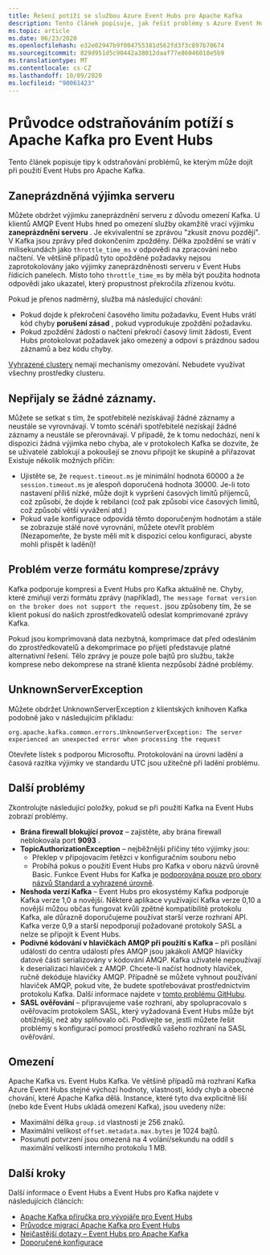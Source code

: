 ```yaml
---
title: Řešení potíží se službou Azure Event Hubs pro Apache Kafka
description: Tento článek popisuje, jak řešit problémy s Azure Event Hubs pro Apache Kafka
ms.topic: article
ms.date: 06/23/2020
ms.openlocfilehash: e32e02947b9f004755381d562fd3f3c897b70674
ms.sourcegitcommit: 829d951d5c90442a38012daaf77e86046018e5b9
ms.translationtype: MT
ms.contentlocale: cs-CZ
ms.lasthandoff: 10/09/2020
ms.locfileid: "90061423"
---
```

# <a name="apache-kafka-troubleshooting-guide-for-event-hubs"></a>Průvodce odstraňováním potíží s Apache Kafka pro Event Hubs
Tento článek popisuje tipy k odstraňování problémů, ke kterým může dojít při použití Event Hubs pro Apache Kafka. 

## <a name="server-busy-exception"></a>Zaneprázdněná výjimka serveru
Můžete obdržet výjimku zaneprázdnění serveru z důvodu omezení Kafka. U klientů AMQP Event Hubs hned po omezení služby okamžitě vrací výjimku **zaneprázdnění serveru** . Je ekvivalentní se zprávou "zkusit znovu později". V Kafka jsou zprávy před dokončením zpožděny. Délka zpoždění se vrátí v milisekundách jako `throttle_time_ms` v odpovědi na zpracování nebo načtení. Ve většině případů tyto opožděné požadavky nejsou zaprotokolovány jako výjimky zaneprázdněnosti serveru v Event Hubs řídicích panelech. Místo toho `throttle_time_ms` by měla být použita hodnota odpovědi jako ukazatel, který propustnost překročila zřízenou kvótu.

Pokud je přenos nadměrný, služba má následující chování:

- Pokud dojde k překročení časového limitu požadavku, Event Hubs vrátí kód chyby **porušení zásad** , pokud vyprodukuje zpoždění požadavku.
- Pokud zpoždění žádosti o načtení překročí časový limit žádosti, Event Hubs protokolovat požadavek jako omezený a odpoví s prázdnou sadou záznamů a bez kódu chyby.

[Vyhrazené clustery](event-hubs-dedicated-overview.md) nemají mechanismy omezování. Nebudete využívat všechny prostředky clusteru.

## <a name="no-records-received"></a>Nepřijaly se žádné záznamy.
Můžete se setkat s tím, že spotřebitelé nezískávají žádné záznamy a neustále se vyrovnávají. V tomto scénáři spotřebitelé nezískají žádné záznamy a neustále se přerovnávají. V případě, že k tomu nedochází, není k dispozici žádná výjimka nebo chyba, ale v protokolech Kafka se dozvíte, že se uživatelé zablokují a pokoušejí se znovu připojit ke skupině a přiřazovat Existuje několik možných příčin:

- Ujistěte se, že `request.timeout.ms` je minimální hodnota 60000 a že `session.timeout.ms` je alespoň doporučená hodnota 30000. Je-li toto nastavení příliš nízké, může dojít k vypršení časových limitů příjemců, což způsobí, že dojde k rebilanci (což pak způsobí více časových limitů, což způsobí větší vyvážení atd.) 
- Pokud vaše konfigurace odpovídá těmto doporučeným hodnotám a stále se zobrazuje stálé nové vyrovnání, můžete otevřít problém (Nezapomeňte, že byste měli mít k dispozici celou konfiguraci, abyste mohli přispět k ladění)!

## <a name="compressionmessage-format-version-issue"></a>Problém verze formátu komprese/zprávy
Kafka podporuje kompresi a Event Hubs pro Kafka aktuálně ne. Chyby, které zmiňují verzi formátu zprávy (například), `The message format version on the broker does not support the request.` jsou způsobeny tím, že se klient pokusí do našich zprostředkovatelů odeslat komprimované zprávy Kafka.

Pokud jsou komprimovaná data nezbytná, komprimace dat před odesláním do zprostředkovatelů a dekomprimace po přijetí představuje platné alternativní řešení. Tělo zprávy je pouze pole bajtů pro službu, takže komprese nebo dekomprese na straně klienta nezpůsobí žádné problémy.

## <a name="unknownserverexception"></a>UnknownServerException
Můžete obdržet UnknownServerException z klientských knihoven Kafka podobně jako v následujícím příkladu: 

```
org.apache.kafka.common.errors.UnknownServerException: The server experienced an unexpected error when processing the request
```

Otevřete lístek s podporou Microsoftu.  Protokolování na úrovni ladění a časová razítka výjimky ve standardu UTC jsou užitečné při ladění problému. 

## <a name="other-issues"></a>Další problémy
Zkontrolujte následující položky, pokud se při použití Kafka na Event Hubs zobrazí problémy.

- **Brána firewall blokující provoz** – zajistěte, aby brána firewall neblokovala port **9093** .
- **TopicAuthorizationException** – nejběžnější příčiny této výjimky jsou:
    - Překlep v připojovacím řetězci v konfiguračním souboru nebo
    - Probíhá pokus o použití Event Hubs pro Kafka v oboru názvů úrovně Basic. Funkce Event Hubs for Kafka je [podporována pouze pro obory názvů Standard a vyhrazené úrovně](https://azure.microsoft.com/pricing/details/event-hubs/).
- **Neshoda verzí Kafka** – Event Hubs pro ekosystémy Kafka podporuje Kafka verze 1,0 a novější. Některé aplikace využívající Kafka verze 0,10 a novější můžou občas fungovat kvůli zpětné kompatibilitě protokolu Kafka, ale důrazně doporučujeme používat starší verze rozhraní API. Kafka verze 0,9 a starší nepodporují požadované protokoly SASL a nelze se připojit k Event Hubs.
- **Podivné kódování v hlavičkách AMQP při použití s Kafka** – při posílání událostí do centra událostí přes AMQP jsou jakákoli AMQP hlavičky datové části serializovány v kódování AMQP. Kafka uživatelé nepoužívají k deserializaci hlaviček z AMQP. Chcete-li načíst hodnoty hlaviček, ručně dekóduje hlavičky AMQP. Případně se můžete vyhnout používání hlaviček AMQP, pokud víte, že budete spotřebovávat prostřednictvím protokolu Kafka. Další informace najdete v [tomto problému GitHubu](https://github.com/Azure/azure-event-hubs-for-kafka/issues/56).
- **SASL ověřování** – připravujeme vaše rozhraní, aby spolupracovalo s ověřovacím protokolem SASL, který vyžadovaná Event Hubs může být obtížnější, než aby splňovalo oči. Podívejte se, jestli můžete řešit problémy s konfigurací pomocí prostředků vašeho rozhraní na SASL ověřování. 

## <a name="limits"></a>Omezení
Apache Kafka vs. Event Hubs Kafka. Ve většině případů má rozhraní Kafka Azure Event Hubs stejné výchozí hodnoty, vlastnosti, kódy chyb a obecné chování, které Apache Kafka dělá. Instance, které tyto dva explicitně liší (nebo kde Event Hubs ukládá omezení Kafka), jsou uvedeny níže:

- Maximální délka `group.id` vlastnosti je 256 znaků.
- Maximální velikost `offset.metadata.max.bytes` je 1024 bajtů.
- Posunutí potvrzení jsou omezená na 4 volání/sekundu na oddíl s maximální velikostí interního protokolu 1 MB.


## <a name="next-steps"></a>Další kroky
Další informace o Event Hubs a Event Hubs pro Kafka najdete v následujících článcích:  

- [Apache Kafka příručka pro vývojáře pro Event Hubs](apache-kafka-developer-guide.md)
- [Průvodce migrací Apache Kafka pro Event Hubs](apache-kafka-migration-guide.md)
- [Nejčastější dotazy – Event Hubs pro Apache Kafka](apache-kafka-frequently-asked-questions.md)
- [Doporučené konfigurace](apache-kafka-configurations.md)
